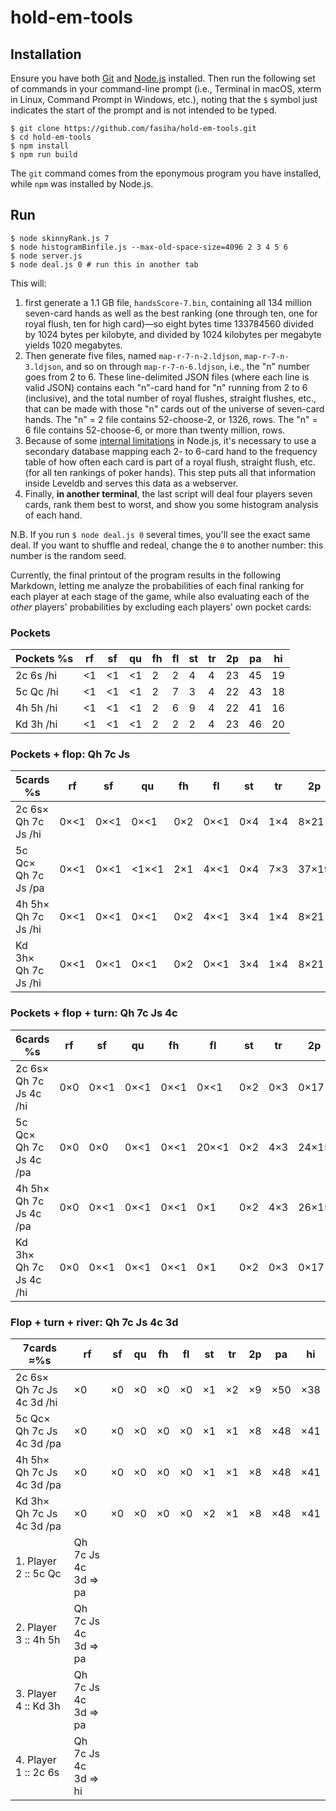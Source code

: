 # hold-em-tools

## Installation
Ensure you have both [Git](https://git-scm.com/) and [Node.js](https://nodejs.org/) installed. Then run the following set of commands in your command-line prompt  (i.e., Terminal in macOS, xterm in Linux, Command Prompt in Windows, etc.), noting that the `$` symbol just indicates the start of the prompt and is not intended to be typed.
```
$ git clone https://github.com/fasiha/hold-em-tools.git
$ cd hold-em-tools
$ npm install
$ npm run build
```
The `git` command comes from the eponymous program you have installed, while `npm` was installed by Node.js.

## Run
```
$ node skinnyRank.js 7
$ node histogramBinfile.js --max-old-space-size=4096 2 3 4 5 6
$ node server.js
$ node deal.js 0 # run this in another tab
```
This will:
1. first generate a 1.1 GB file, `handsScore-7.bin`, containing all 134 million seven-card hands as well as the best ranking (one through ten, one for royal flush, ten for high card)—so eight bytes time 133784560 divided by 1024 bytes per kilobyte, and divided by 1024 kilobytes per megabyte yields 1020 megabytes.
2. Then generate five files, named `map-r-7-n-2.ldjson`, `map-r-7-n-3.ldjson`, and so on through `map-r-7-n-6.ldjson`, i.e., the "n" number goes from 2 to 6. These line-delimited JSON files (where each line is valid JSON) contains each "n"-card hand for "n" running from 2 to 6 (inclusive), and the total number of royal flushes, straight flushes, etc., that can be made with those "n" cards out of the universe of seven-card hands. The "n" = 2 file contains 52-choose-2, or 1326, rows. The "n" = 6 file contains 52-choose-6, or more than twenty million, rows.
1. Because of some [internal limitations](https://stackoverflow.com/q/54452896/500207) in Node.js, it's necessary to use a secondary database mapping each 2- to 6-card hand to the frequency table of how often each card is part of a royal flush, straight flush, etc. (for all ten rankings of poker hands). This step puts all that information inside Leveldb and serves this data as a webserver.
1. Finally, **in another terminal**, the last script will deal four players seven cards, rank them best to worst, and show you some histogram analysis of each hand.

N.B. If you run `$ node deal.js 0` several times, you'll see the exact same deal. If you want to shuffle and redeal, change the `0` to another number: this number is the random seed.

Currently, the final printout of the program results in the following Markdown, letting me analyze the probabilities of each final ranking for each player at each stage of the game, while also evaluating each of the *other* players' probabilities by excluding each players' own pocket cards:

### Pockets
| Pockets %s | rf | sf | qu | fh | fl | st | tr | 2p | pa | hi |
| ---------- | -- | -- | -- | -- | -- | -- | -- | -- | -- | -- |
|  2c 6s /hi | <1 | <1 | <1 |  2 |  2 |  4 |  4 | 23 | 45 | 19 |
|  5c Qc /hi | <1 | <1 | <1 |  2 |  7 |  3 |  4 | 22 | 43 | 18 |
|  4h 5h /hi | <1 | <1 | <1 |  2 |  6 |  9 |  4 | 22 | 41 | 16 |
|  Kd 3h /hi | <1 | <1 | <1 |  2 |  2 |  2 |  4 | 23 | 46 | 20 |

### Pockets + flop:  Qh 7c Js
| 5cards %s            |   rf |   sf |    qu |  fh |   fl |  st |  tr |    2p |    pa |    hi |
| -------------------- | ---- | ---- | ----- | --- | ---- | --- | --- | ----- | ----- | ----- |
|  2c 6s× Qh 7c Js /hi | 0×<1 | 0×<1 |  0×<1 | 0×2 | 0×<1 | 0×4 | 1×4 |  8×21 | 49×47 | 41×21 |
|  5c Qc× Qh 7c Js /pa | 0×<1 | 0×<1 | <1×<1 | 2×1 | 4×<1 | 0×4 | 7×3 | 37×19 | 50×48 |  0×24 |
|  4h 5h× Qh 7c Js /hi | 0×<1 | 0×<1 |  0×<1 | 0×2 | 4×<1 | 3×4 | 1×4 |  8×21 | 47×47 | 36×21 |
|  Kd 3h× Qh 7c Js /hi | 0×<1 | 0×<1 |  0×<1 | 0×2 | 0×<1 | 3×4 | 1×4 |  8×21 | 49×47 | 38×22 |

### Pockets + flop + turn:  Qh 7c Js 4c
| 6cards %s               |  rf |   sf |   qu |   fh |    fl |  st |  tr |    2p |    pa |    hi |
| ----------------------- | --- | ---- | ---- | ---- | ----- | --- | --- | ----- | ----- | ----- |
|  2c 6s× Qh 7c Js 4c /hi | 0×0 | 0×<1 | 0×<1 | 0×<1 |  0×<1 | 0×2 | 0×3 |  0×17 | 39×50 | 61×27 |
|  5c Qc× Qh 7c Js 4c /pa | 0×0 |  0×0 | 0×<1 | 0×<1 | 20×<1 | 0×2 | 4×3 | 24×15 | 52×50 |  0×30 |
|  4h 5h× Qh 7c Js 4c /pa | 0×0 | 0×<1 | 0×<1 | 0×<1 |   0×1 | 0×2 | 4×3 | 26×15 | 70×49 |  0×30 |
|  Kd 3h× Qh 7c Js 4c /hi | 0×0 | 0×<1 | 0×<1 | 0×<1 |   0×1 | 0×2 | 0×3 |  0×17 | 39×50 | 61×27 |

### Flop + turn + river:  Qh 7c Js 4c 3d
| 7cards ≈%s                 | rf | sf | qu | fh | fl | st | tr | 2p |  pa |  hi |
| -------------------------- | -- | -- | -- | -- | -- | -- | -- | -- | --- | --- |
|  2c 6s× Qh 7c Js 4c 3d /hi | ×0 | ×0 | ×0 | ×0 | ×0 | ×1 | ×2 | ×9 | ×50 | ×38 |
|  5c Qc× Qh 7c Js 4c 3d /pa | ×0 | ×0 | ×0 | ×0 | ×0 | ×1 | ×1 | ×8 | ×48 | ×41 |
|  4h 5h× Qh 7c Js 4c 3d /pa | ×0 | ×0 | ×0 | ×0 | ×0 | ×1 | ×1 | ×8 | ×48 | ×41 |
|  Kd 3h× Qh 7c Js 4c 3d /pa | ×0 | ×0 | ×0 | ×0 | ×0 | ×2 | ×1 | ×8 | ×48 | ×41 |
1. Player 2 ::  5c Qc |  Qh 7c Js 4c 3d => pa
2. Player 3 ::  4h 5h |  Qh 7c Js 4c 3d => pa
3. Player 4 ::  Kd 3h |  Qh 7c Js 4c 3d => pa
4. Player 1 ::  2c 6s |  Qh 7c Js 4c 3d => hi
